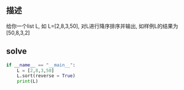 ## 描述

给你一个list L, 如 L=[2,8,3,50], 对L进行降序排序并输出,
如样例L的结果为[50,8,3,2]

## solve
```Python
if __name__ == "__main__":
    L = [2,8,3,50]
    L.sort(reverse = True)
    print(L)
```